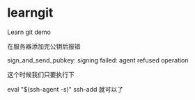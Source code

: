 # learngit
Learn git demo

在服务器添加完公钥后报错


sign_and_send_pubkey: signing failed: agent refused operation

这个时候我们只要执行下

eval "$(ssh-agent -s)"
ssh-add
就可以了
